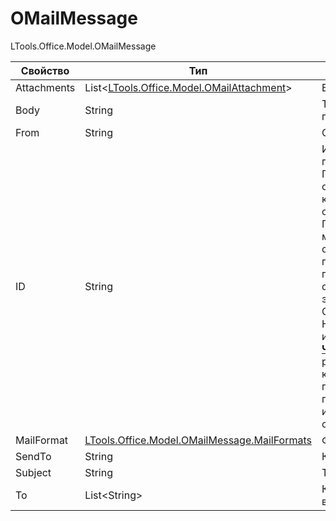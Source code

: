 # OMailMessage

LTools.Office.Model.OMailMessage

| Свойство    | Тип                                                             | Описание             |
| ----------- | --------------------------------------------------------------- | -------------------- |
| Attachments | List<[LTools.Office.Model.OMailAttachment](omailattachment.md)> | Вложения             |
| Body        | String                                                          | Текст тела письма    |
| From        | String                                                          | От кого              |
| ID          | String                                                          | Идентификатор письма. Позволяет обратиться к конкретному сообщению. Получить ID можно при считывании писем с помощью соответствующих элементов Студии. Например, при использовании [**Чтения почты**](https://docs.primo-rpa.ru/primo-rpa/g_elements/osnovnye-elementy/els_outlook/el_outlook_readmail), в результате которого мы получаем список писем, у каждого из которых есть свой ID |
| MailFormat  | [LTools.Office.Model.OMailMessage.MailFormats](mailformats.md)  | Формат письма        |
| SendTo      | String                                                          | Кому (отправить)     |
| Subject     | String                                                          | Тема письма          |
| To          | List\<String>                                                   | Кому (для входящих)  |


